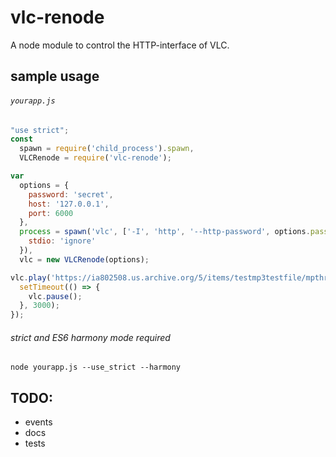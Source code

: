 # vlc-renode
A node module to control the HTTP-interface of VLC.

## sample usage
###### `yourapp.js`
```javascript
"use strict";
const
  spawn = require('child_process').spawn,
  VLCRenode = require('vlc-renode');

var
  options = {
    password: 'secret',
    host: '127.0.0.1',
    port: 6000
  },
  process = spawn('vlc', ['-I', 'http', '--http-password', options.password, '--http-port', options.port], {
    stdio: 'ignore'
  }),
  vlc = new VLCRenode(options);

vlc.play('https://ia802508.us.archive.org/5/items/testmp3testfile/mpthreetest.mp3').then(() => {
  setTimeout(() => {
    vlc.pause();
  }, 3000);
});
```
###### strict and ES6 harmony mode required
```
node yourapp.js --use_strict --harmony
````

## TODO:
* events
* docs
* tests
